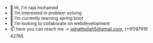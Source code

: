 - 👋 Hi, I’m raja mohamed
- 👀 I’m interested in problem solving
- 🌱 I’m currently learning spring boot
- 💞️ I’m looking to collaborate on webdevelopment
- 📫 here you can reach me -> ashathullah5@gmail.com, (+91)97916 42785

<!---
ashathullah/ashathullah is a ✨ special ✨ repository because its `README.md` (this file) appears on your GitHub profile.
You can click the Preview link to take a look at your changes.
--->
